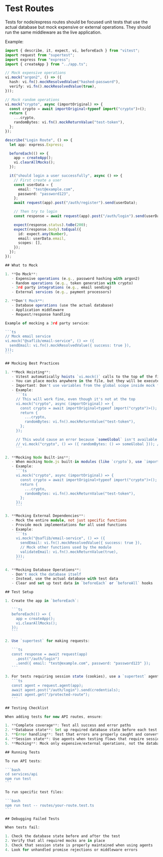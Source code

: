 # Test Routes

Tests for node/express routes should be focused unit tests that use the actual database but mock expensive or external operations. They should run the same middleware as the live application.

Example:

````ts
import { describe, it, expect, vi, beforeEach } from "vitest";
import request from "supertest";
import express from "express";
import { createApp } from "../app.ts";

// Mock expensive operations
vi.mock("argon2", () => ({
  hash: vi.fn().mockResolvedValue("hashed-password"),
  verify: vi.fn().mockResolvedValue(true),
}));

// Mock random operations
vi.mock("crypto", async (importOriginal) => {
  const crypto = await importOriginal<typeof import("crypto")>();
  return {
    ...crypto,
    randomBytes: vi.fn().mockReturnValue("test-token"),
  };
});

describe("Login Route", () => {
  let app: express.Express;

  beforeEach(() => {
    app = createApp();
    vi.clearAllMocks();
  });

  it("should login a user successfully", async () => {
    // First create a user
    const userData = {
      email: "test@example.com",
      password: "password123",
    };
    await request(app).post("/auth/register").send(userData);

    // Then try to login
    const response = await request(app).post("/auth/login").send(userData);

    expect(response.status).toBe(200);
    expect(response.body).toEqual({
      id: expect.any(Number),
      email: userData.email,
      scopes: [],
    });
  });
});

## What to Mock

1. **Do Mock**:
   - Expensive operations (e.g., password hashing with argon2)
   - Random operations (e.g., token generation with crypto)
   - 3rd party integrations (e.g., email sending)
   - External services (e.g., payment processors)

2. **Don't Mock**:
   - Database operations (use the actual database)
   - Application middleware
   - Request/response handling

Example of mocking a 3rd party service:

```ts
// Mock email service
vi.mock("@saflib/email-service", () => ({
  sendEmail: vi.fn().mockResolvedValue({ success: true }),
}));
```

## Mocking Best Practices

1. **Mock Hoisting**:
   - Vitest automatically hoists `vi.mock()` calls to the top of the file
   - You can place mocks anywhere in the file, but they will be executed first
   - Important: Don't use variables from the global scope inside mock functions, as they won't exist yet due to hoisting
   - Example:
     ```ts
     // This will work fine, even though it's not at the top
     vi.mock("crypto", async (importOriginal) => {
       const crypto = await importOriginal<typeof import("crypto")>();
       return {
         ...crypto,
         randomBytes: vi.fn().mockReturnValue("test-token"),
       };
     });

     // This would cause an error because `someGlobal` isn't available during hoisting
     // vi.mock("crypto", () => ({ randomBytes: () => someGlobal })); // Don't do this!
     ```

2. **Mocking Node Built-ins**:
   - When mocking Node.js built-in modules (like `crypto`), use `importOriginal` to preserve other functionality
   - Example:
     ```ts
     vi.mock("crypto", async (importOriginal) => {
       const crypto = await importOriginal<typeof import("crypto")>();
       return {
         ...crypto,
         randomBytes: vi.fn().mockReturnValue("test-token"),
       };
     });
     ```

3. **Mocking External Dependencies**:
   - Mock the entire module, not just specific functions
   - Provide mock implementations for all used functions
   - Example:
     ```ts
     vi.mock("@saflib/email-service", () => ({
       sendEmail: vi.fn().mockResolvedValue({ success: true }),
       // Mock other functions used by the module
       validateEmail: vi.fn().mockReturnValue(true),
     }));
     ```

4. **Mocking Database Operations**:
   - Don't mock the database itself
   - Instead, use the actual database with test data
   - Clear and set up test data in `beforeEach` or `beforeAll` hooks

## Test Setup

1. Create the app in `beforeEach`:

   ```ts
   beforeEach(() => {
     app = createApp();
     vi.clearAllMocks();
   });
   ```

2. Use `supertest` for making requests:

   ```ts
   const response = await request(app)
     .post("/auth/login")
     .send({ email: "test@example.com", password: "password123" });
   ```

3. For tests requiring session state (cookies), use a `supertest` agent:
   ```ts
   const agent = request.agent(app);
   await agent.post("/auth/login").send(credentials);
   await agent.get("/protected-route");
   ```

## Testing Checklist

When adding tests for new API routes, ensure:

1. **Complete coverage**: Test all success and error paths
2. **Database state**: Set up required database state before each test
3. **Error handling**: Test that errors are properly caught and converted to appropriate HTTP responses
4. **Session state**: Use agents when testing flows that require session state
5. **Mocking**: Mock only expensive/external operations, not the database

## Running Tests

To run API tests:

```bash
cd services/api
npm run test
```

To run specific test files:

```bash
npm run test -- routes/your-route.test.ts
```

## Debugging Failed Tests

When tests fail:

1. Check the database state before and after the test
2. Verify that all required mocks are in place
3. Check that session state is properly maintained when using agents
4. Look for unhandled promise rejections or middleware errors
````
